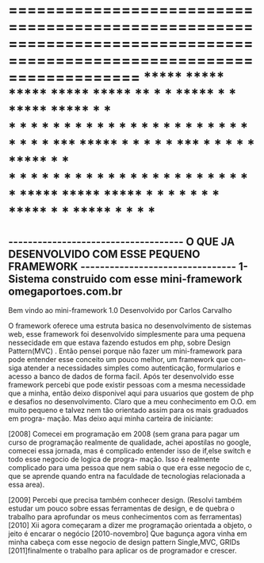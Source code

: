 ======================================================================================================================
          *****  *****  *****     *****  *****  **      *     * ***** *     * ***** ***** *   *  
          *      *   *  *         *      *   *  * *     * * * * *     *     * *   * *   * *  *
          *      *   *  *         ***    *****  *  *    *  *  * ***   *  *  * *   * ***** * *      
          *      *   *  *         *      * *    * * *   *     * *     * * * * *   * * *   *  *
          *****  *****  *****     *      *   *  *    *  *     * ***** *     * ***** *   * *   * 
======================================================================================================================
------------------------------------ O QUE JA DESENVOLVIDO COM ESSE PEQUENO FRAMEWORK --------------------------------
1- Sistema construido com esse mini-framework omegaportoes.com.br
----------------------------------------------------------------------------------------------------------------------


Bem vindo ao mini-framework 1.0
Desenvolvido por Carlos Carvalho

O framework oferece uma estruta basica no desenvolvimento de sistemas web, esse framework foi desenvolvido simplesmente
para uma pequena nessecidade em que estava fazendo estudos em php, sobre Design Pattern(MVC) .
Então pensei porque não fazer um mini-framework para pode entender esse conceito um pouco melhor, um framework que con-
siga atender a necessidades simples como autenticação, formularios e acesso a banco de dados de forma facil.
Após ter desenvolvido esse framework percebi que pode existir pessoas com a mesma necessidade que a minha, então deixo
disponivel aqui para usuarios que gostem de php e desafios no desenvolvimento.
Claro que a meu conhecimento em O.O. em muito pequeno e talvez nem tão orientado assim para os mais graduados em progra-
mação.
Mas deixo aqui minha carteira de iniciante:

[2008] Comecei em programação em 2008 (sem grana para pagar um curso de programação realmente de qualidade, achei apostilas no
google, comecei essa jornada, mas é complicado entender isso de if,else switch e todo esse negocio de logica de progra-
mação.
Isso é realmente complicado para uma pessoa que nem sabia o que era esse negocio de c, que se aprende quando entra na
faculdade de tecnologias relacionada a essa area).

[2009] Percebi que precisa também conhecer design. (Resolvi também estudar um pouco sobre essas ferramentas de design, 
e de quebra o trabalho para aprofundar os meus conhecimentos com as ferramentas)
[2010] Xii agora começaram a dizer me programação orientada a objeto, o jeito é encarar o negócio
[2010-novembro] Que bagunça agora vinha em minha cabeça com esse negocio de design pattern Single,MVC, GRIDs
[2011]finalmente o trabalho para aplicar os de programador e crescer.